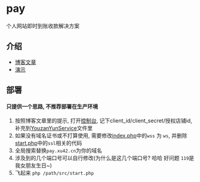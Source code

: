 # pay

个人网站即时到账收款解决方案

## 介绍
- [博客文章](https://blog.xu42.cn/2017/11/26/person-website-instant-payment-solution/)
- [演示](https://pay.xu42.cn)

## 部署
#### 只提供一个思路, 不推荐部署在生产环境

1. 按照博客文章里的提示, 打开[控制台](https://console.youzanyun.com/application/setting), 记下client_id/client_secret/授权店铺id, 补充到[YouzanYunService](src/Service/YouzanYunService.php)文件里
2. 如果没有域名证书或不打算使用, 需要修改[index.php](public/index.html)中的`wss` 为 `ws`, 并删除[start.php](src/start.php)中的`ssl`相关的代码
3. 全局搜索替换`pay.xu42.cn`为你的域名
4. 涉及到的几个端口号可以自行修改(为什么是这几个端口号? 哈哈 好问题 `119`是我女朋友生日~)
5. 飞起来 `php /path/src/start.php`
